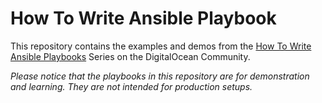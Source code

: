 # How To Write Ansible Playbook

This repository contains the examples and demos from the [How To Write Ansible Playbooks](https://www.digitalocean.com/community/tutorial_series/how-to-write-ansible-playbooks) Series on the DigitalOcean Community.

_Please notice that the playbooks in this repository are for demonstration and learning. They are not intended for production setups._